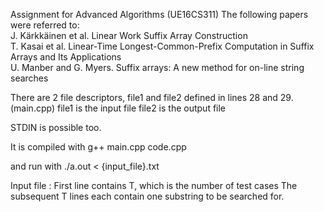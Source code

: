 Assignment for Advanced Algorithms (UE16CS311)
The following papers were referred to:<br>
J. Kärkkäinen et al. Linear Work Suffix Array Construction<br>
T. Kasai et al. Linear-Time Longest-Common-Prefix Computation in Suffix Arrays and Its Applications<br>
U. Manber and G. Myers. Suffix arrays: A new method for on-line string searches



There are 2 file descriptors, file1 and file2 defined in lines 28 and 29. (main.cpp)
file1 is the input file
file2 is the output file

STDIN is possible too.

It is compiled with
g++ main.cpp code.cpp

and run with
./a.out < {input_file}.txt

Input file :
First line contains T, which is the number of test cases
The subsequent T lines each contain one substring to be searched for.
